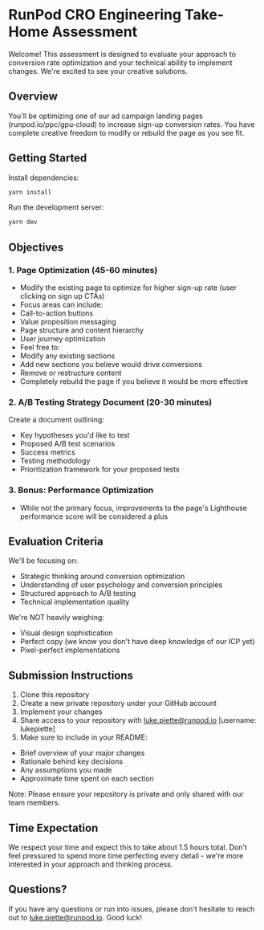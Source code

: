 # RunPod CRO Engineering Take-Home Assessment

Welcome! This assessment is designed to evaluate your approach to conversion rate optimization and your technical ability to implement changes. We're excited to see your creative solutions.

## Overview

You'll be optimizing one of our ad campaign landing pages (runpod.io/ppc/gpu-cloud) to increase sign-up conversion rates. You have complete creative freedom to modify or rebuild the page as you see fit.

## Getting Started

Install dependencies:
```bash
yarn install
```

Run the development server:
```bash
yarn dev
```

## Objectives

### 1. Page Optimization (45-60 minutes)
- Modify the existing page to optimize for higher sign-up rate (user clicking on sign up CTAs)
- Focus areas can include:
 - Call-to-action buttons
 - Value proposition messaging
 - Page structure and content hierarchy
 - User journey optimization
- Feel free to:
 - Modify any existing sections
 - Add new sections you believe would drive conversions
 - Remove or restructure content
 - Completely rebuild the page if you believe it would be more effective

### 2. A/B Testing Strategy Document (20-30 minutes)
Create a document outlining:
- Key hypotheses you'd like to test
- Proposed A/B test scenarios  
- Success metrics
- Testing methodology
- Prioritization framework for your proposed tests

### 3. Bonus: Performance Optimization
- While not the primary focus, improvements to the page's Lighthouse performance score will be considered a plus

## Evaluation Criteria

We'll be focusing on:
- Strategic thinking around conversion optimization
- Understanding of user psychology and conversion principles
- Structured approach to A/B testing
- Technical implementation quality

We're NOT heavily weighing:
- Visual design sophistication
- Perfect copy (we know you don't have deep knowledge of our ICP yet)
- Pixel-perfect implementations

## Submission Instructions

1. Clone this repository
2. Create a new private repository under your GitHub account
3. Implement your changes 
4. Share access to your repository with luke.piette@runpod.io [username: lukepiette]
5. Make sure to include in your README:
  - Brief overview of your major changes
  - Rationale behind key decisions
  - Any assumptions you made
  - Approximate time spent on each section

Note: Please ensure your repository is private and only shared with our team members.

## Time Expectation

We respect your time and expect this to take about 1.5 hours total. Don't feel pressured to spend more time perfecting every detail - we're more interested in your approach and thinking process.

## Questions?

If you have any questions or run into issues, please don't hesitate to reach out to luke.piette@runpod.io. Good luck!
